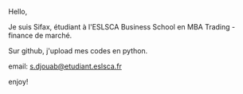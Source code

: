 Hello,

Je suis Sifax, étudiant à l'ESLSCA Business School en MBA Trading - finance de marché.

Sur github, j'upload mes codes en python.





email: s.djouab@etudiant.eslsca.fr



enjoy!
